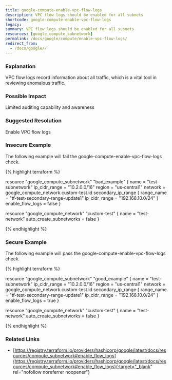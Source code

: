 ```yaml
---
title: google-compute-enable-vpc-flow-logs
description: VPC flow logs should be enabled for all subnets
shortcode: google-compute-enable-vpc-flow-logs
legacy: 
summary: VPC flow logs should be enabled for all subnets 
resources: [google_compute_subnetwork] 
permalink: /docs/google/compute/enable-vpc-flow-logs/
redirect_from: 
  - /docs/google//
---
```


### Explanation

VPC flow logs record information about all traffic, which is a vital tool in reviewing anomalous traffic.

### Possible Impact
Limited auditing capability and awareness

### Suggested Resolution
Enable VPC flow logs


### Insecure Example

The following example will fail the google-compute-enable-vpc-flow-logs check.

{% highlight terraform %}

resource "google_compute_subnetwork" "bad_example" {
  name          = "test-subnetwork"
  ip_cidr_range = "10.2.0.0/16"
  region        = "us-central1"
  network       = google_compute_network.custom-test.id
  secondary_ip_range {
    range_name    = "tf-test-secondary-range-update1"
    ip_cidr_range = "192.168.10.0/24"
  }
  enable_flow_logs = false
}

resource "google_compute_network" "custom-test" {
  name                    = "test-network"
  auto_create_subnetworks = false
}

{% endhighlight %}



### Secure Example

The following example will pass the google-compute-enable-vpc-flow-logs check.

{% highlight terraform %}

resource "google_compute_subnetwork" "good_example" {
  name          = "test-subnetwork"
  ip_cidr_range = "10.2.0.0/16"
  region        = "us-central1"
  network       = google_compute_network.custom-test.id
  secondary_ip_range {
    range_name    = "tf-test-secondary-range-update1"
    ip_cidr_range = "192.168.10.0/24"
  }
  enable_flow_logs = true
}

resource "google_compute_network" "custom-test" {
  name                    = "test-network"
  auto_create_subnetworks = false
}

{% endhighlight %}



### Related Links


- [https://registry.terraform.io/providers/hashicorp/google/latest/docs/resources/compute_subnetwork#enable_flow_logs](https://registry.terraform.io/providers/hashicorp/google/latest/docs/resources/compute_subnetwork#enable_flow_logs){:target="_blank" rel="nofollow noreferrer noopener"}


